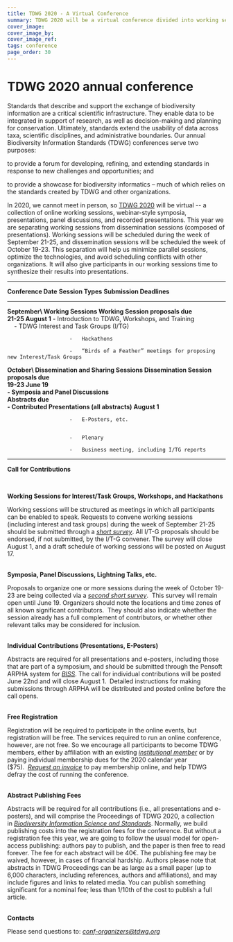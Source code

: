 ```yaml
---
title: TDWG 2020 - A Virtual Conference
summary: TDWG 2020 will be a virtual conference divided into working sessions (Sep 21-25) followed by a second week dedicated to dissemination and sharing (Oct 19-23).
cover_image: 
cover_image_by: 
cover_image_ref: 
tags: conference
page_order: 30
---
```


# TDWG 2020 annual conference

Standards that describe and support the exchange of biodiversity information are a critical scientific infrastructure. They enable data to be integrated  in support of research, as well as decision-making and planning for conservation. Ultimately, standards extend the usability of data across taxa, scientific disciplines, and administrative boundaries. Our annual Biodiversity Information Standards (TDWG) conferences serve two purposes:

to provide a forum for developing, refining, and extending standards in response to new challenges and opportunities; and

to provide a showcase for biodiversity informatics – much of which relies on the standards created by TDWG and other organizations.

In 2020, we cannot meet in person, so [TDWG 2020](/conferences2020) will be virtual -- a collection of online working sessions, webinar-style symposia, presentations, panel discussions, and recorded presentations. This year we are separating working sessions from dissemination sessions (composed of presentations). Working sessions will be scheduled during the week of September 21-25, and dissemination sessions will be scheduled the week of October 19-23.  This separation will help us minimize parallel sessions, optimize the technologies, and avoid scheduling conflicts with other organizations. It will also give participants in our working sessions time to synthesize their results into presentations.

-----------------------------------------------------------------------------------------------------------------------------------------
  **Conference Date**   **Session Types**                                                          **Submission Deadlines**
  --------------------- -------------------------------------------------------------------------- ----------------------------------------
  **September\          **Working Sessions**                                                       **Working Session proposals due\
  21-25**                                                                                          August 1**
                        -   Introduction to TDWG, Workshops, and Training                          
                                                                                                    
                        -   TDWG Interest and Task Groups (I/TG)                                   
                                                                                                   
                        -   Hackathons                                                             
                                                                                                   
                        -   “Birds of a Feather” meetings for proposing new Interest/Task Groups   
                                                                                                   
                                                                                                   

  **October\            **Dissemination and Sharing Sessions**                                     **Dissemination Session proposals due\
  19-23**                                                                                          June 19\
                        -   Symposia and Panel Discussions                                         \
                                                                                                   Abstracts due\
                        -   Contributed Presentations (all abstracts)                              August 1**
                                                                                                   
                        -   E-Posters, etc.                                                         
                                                                                                   
                        -   Plenary                                                                
                                                                                                   
                        -   Business meeting, including I/TG reports                               
                                                                                                   
                                                                                                   
  -----------------------------------------------------------------------------------------------------------------------------------------

**Call for Contributions**

 

**Working Sessions for Interest/Task Groups, Workshops, and Hackathons**

Working sessions will be structured as meetings in which all
participants can be enabled to speak. Requests to convene working
sessions (including interest and task groups) during the week of
September 21-25 should be submitted through a [*short
survey*](https://tdwg.us9.list-manage.com/track/click?u=50f3cc44307841383062ca0d6&id=664a3297e6&e=70d0b88832).
All I/T-G proposals should be endorsed, if not submitted, by the I/T-G
convener. The survey will close August 1, and a draft schedule of
working sessions will be posted on August 17.\
 

**Symposia, Panel Discussions, Lightning Talks, etc.**

Proposals to organize one or more sessions during the week of October
19-23 are being collected via a [*second short
survey*](https://tdwg.us9.list-manage.com/track/click?u=50f3cc44307841383062ca0d6&id=8416bbf4f6&e=70d0b88832). 
This survey will remain open until June 19. Organizers should note the
locations and time zones of all known significant contributors.  They
should also indicate whether the session already has a full complement
of contributors, or whether other relevant talks may be considered for
inclusion.\
 

**Individual Contributions (Presentations, E-Posters)**

Abstracts are required for all presentations and e-posters, including
those that are part of a symposium, and should be submitted through the
Pensoft ARPHA system
for [*BISS*](https://biss.pensoft.net).
The call for individual contributions will be posted June 22nd and will
close August 1.  Detailed instructions for making submissions through
ARPHA will be distributed and posted online before the call opens.\
 

**Free Registration**

Registration will be required to participate in the online events, but
registration will be free. The services required to run an online
conference, however, are not free. So we encourage all participants to
become TDWG members, either by affiliation with an
existing [*institutional
member*](/about/membership/#institutional%20members%202020_1) or
by paying individual membership dues for the 2020 calendar year
(\$75).  [*Request an invoice*](mailto:secretariat@tdwg.org) to pay
membership online, and help TDWG defray the cost of running the
conference.\
 

**Abstract Publishing Fees**

Abstracts will be required for all contributions (i.e., all
presentations and e-posters), and will comprise the Proceedings of TDWG
2020, a collection in [*Biodiversity Information Science and
Standards*](https://biss.pensoft.net).
Normally, we build publishing costs into the registration fees for the
conference. But without a registration fee this year, we are going to
follow the usual model for open-access publishing: authors pay to
publish, and the paper is then free to read forever. The fee for each
abstract will be 40€. The publishing fee may be waived, however, in
cases of financial hardship. Authors please note that abstracts in TDWG
Proceedings can be as large as a small paper (up to 6,000 characters,
including references, authors and affiliations), and may include figures
and links to related media. You can publish something significant for a
nominal fee; less than 1/10th of the cost to publish a full article.\
 

**Contacts**

Please send questions
to: [*conf-organizers@tdwg.org*](mailto:conf-organizers@tdwg.org?subject=TDWG%202020)

